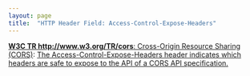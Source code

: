 ```yaml
---
layout: page
title:  "HTTP Header Field: Access-Control-Expose-Headers"
---
```


[**W3C TR http://www.w3.org/TR/cors**: Cross-Origin Resource Sharing (CORS)](/specs/W3C/TR/cors "This document defines a mechanism to enable client-side cross-origin requests. Specifications that enable an API to make cross-origin requests to resources can use the algorithms defined by this specification. If such an API is used on http://example.org resources, a resource on http://hello-world.example can opt in using the mechanism described by this specification (e.g., specifying Access-Control-Allow-Origin: http://example.org as response header), which would allow that resource to be fetched cross-origin from http://example.org."): [The Access-Control-Expose-Headers header indicates which headers are safe to expose to the API of a CORS API specification.]()

